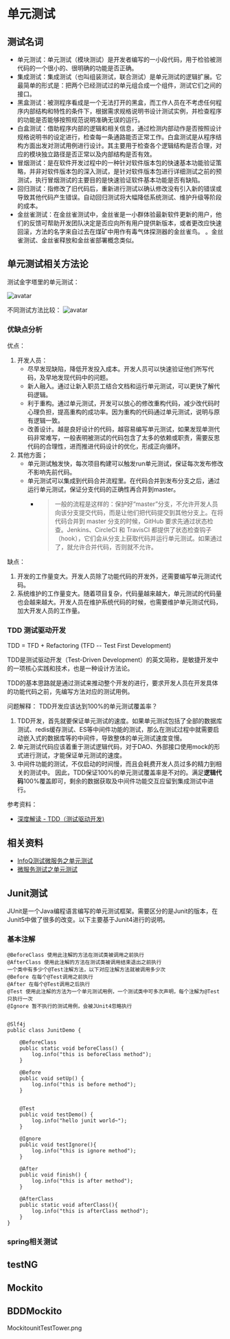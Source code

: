 # 单元测试
## 测试名词
- 单元测试：单元测试（模块测试）是开发者编写的一小段代码，用于检验被测代码的一个很小的、很明确的功能是否正确。
- 集成测试：集成测试（也叫组装测试，联合测试）是单元测试的逻辑扩展。它最简单的形式是：把两个已经测试过的单元组合成一个组件，测试它们之间的接口。  
- 黑盒测试：被测程序看成是一个无法打开的黑盒，而工作人员在不考虑任何程序内部结构和特性的条件下，根据需求规格说明书设计测试实例，并检查程序的功能是否能够按照规范说明准确无误的运行。
- 白盒测试：借助程序内部的逻辑和相关信息，通过检测内部动作是否按照设计规格说明书的设定进行，检查每一条通路能否正常工作。白盒测试是从程序结构方面出发对测试用例进行设计。其主要用于检查各个逻辑结构是否合理，对应的模块独立路径是否正常以及内部结构是否有效。
- 冒烟测试：是在软件开发过程中的一种针对软件版本包的快速基本功能验证策略，并非对软件版本包的深入测试，是针对软件版本包进行详细测试之前的预测试，执行冒烟测试的主要目的是快速验证软件基本功能是否有缺陷。
- 回归测试：指修改了旧代码后，重新进行测试以确认修改没有引入新的错误或导致其他代码产生错误。自动回归测试将大幅降低系统测试、维护升级等阶段的成本。
- 金丝雀测试：在金丝雀测试中，金丝雀是一小群体验最新软件更新的用户，他们的反馈可帮助开发团队决定是否应向所有用户提供新版本，或者更改应快速回滚，方法的名字来自过去在煤矿中用作有毒气体探测器的金丝雀鸟。 。金丝雀测试、金丝雀释放和金丝雀部署概念类似。

## 单元测试相关方法论
测试金字塔里的单元测试：

![avatar](https://github.com/rbmonster/learning-note/blob/master/src/main/java/com/learning/basic/picture/unitTestTower.png)


不同测试方法比较：
![avatar](https://github.com/rbmonster/learning-note/blob/master/src/main/java/com/learning/basic/picture/UTCompare.png)

### 优缺点分析
优点：
1. 开发人员：
   - 尽早发现缺陷，降低开发投入成本。开发人员可以快速验证他们所写代码，及早地发现代码中的问题。
   - 新人融入。通过让新入职员工结合文档和运行单元测试，可以更快了解代码逻辑。
   - 利于重构。通过单元测试，开发可以放心的修改重构代码，减少改代码时心理负担，提高重构的成功率。因为重构的代码通过单元测试，说明与原有逻辑一致。
   - 改善设计。越是良好设计的代码，越容易编写单元测试，如果发现单测代码非常难写，一般表明被测试的代码包含了太多的依赖或职责，需要反思代码的合理性，进而推进代码设计的优化，形成正向循环。
2. 其他方面；
    - 单元测试触发快，每次项目构建可以触发run单元测试，保证每次发布修改不影响先前代码。
    - 单元测试可以集成到代码合并流程里。在代码合并到发布分支之后，通过运行单元测试，保证分支代码的正确性再合并到master。
        - > 一般的流程是这样的：保护好“master”分支，不允许开发人员向该分支提交代码，而是让他们把代码提交到其他分支上。在将代码合并到 master 分支的时候，GitHub 要求先通过状态检查。Jenkins、CircleCI 和 TravisCI 都提供了状态检查钩子（hook），它们会从分支上获取代码并运行单元测试。如果通过了，就允许合并代码，否则就不允许。

缺点：
1. 开发的工作量变大。开发人员除了功能代码的开发外，还需要编写单元测试代码。
2. 系统维护的工作量变大。随着项目复杂，代码量越来越大，单元测试的代码量也会越来越大。开发人员在维护系统代码的时候，也需要维护单元测试代码，加大开发人员的工作量。


### TDD 测试驱动开发
TDD = TFD + Refactoring (TFD -- Test First Development)

TDD是测试驱动开发（Test-Driven Development）的英文简称，是敏捷开发中的一项核心实践和技术，也是一种设计方法论。

TDD的基本思路就是通过测试来推动整个开发的进行，要求开发人员在开发具体的功能代码之前，先编写方法对应的测试用例。

问题解释：
TDD开发应该达到100%的单元测试覆盖率？
1. TDD开发，首先就要保证单元测试的速度。如果单元测试包括了全部的数据库测试、redis缓存测试、ES等中间件功能的测试，那么在测试过程中就需要启动嵌入式的数据库等的中间件，导致整体的单元测试速度变慢。
2. 单元测试代码应该着重于测试逻辑代码，对于DAO、外部接口使用mock的形式进行测试，才能保证单元测试的速度。
3. 中间件功能的测试，不仅启动的时间慢，而且会耗费开发人员过多的精力到相关的测试中。
因此，TDD保证100%的单元测试覆盖率是不对的。满足**逻辑代码**100%覆盖即可，剩余的数据获取及中间件功能交互应留到集成测试中进行。

参考资料：
- [深度解读 - TDD（测试驱动开发)](https://www.jianshu.com/p/62f16cd4fef3)

## 相关资料
- [InfoQ测试微服务之单元测试](https://www.infoq.cn/article/2017/11/Unit-test-micro-services)
- [微服务测试之单元测试](https://zhuanlan.zhihu.com/p/54267816)

## Junit测试
JUnit是一个Java编程语言编写的单元测试框架。需要区分的是Junit的版本，在Junit5中做了很多的改变。以下主要基于Junit4进行的说明。

### 基本注解
```
@BeforeClass 使用此注解的方法在测试类被调用之前执行
@AfterClass 使用此注解的方法在测试类被调用结束退出之前执行
一个类中有多少个@Test注解方法，以下对应注解方法就被调用多少次
@Before 在每个@Test调用之前执行
@After 在每个@Test调用之后执行
@Test 使用此注解的方法为一个单元测试用例，一个测试类中可多次声明，每个注解为@Test只执行一次
@Ignore 暂不执行的测试用例，会被JUnit4忽略执行


@Slf4j
public class JunitDemo {

    @BeforeClass
    public static void beforeClass() {
        log.info("this is beforeClass method");
    }

    @Before
    public void setUp() {
        log.info("this is before method");
    }


    @Test
    public void testDemo() {
        log.info("hello junit world~");
    }

    @Ignore
    public void testIgnore(){
        log.info("this is ignore method");
    }

    @After
    public void finish() {
        log.info("this is after method");
    }

    @AfterClass
    public static void afterClass(){
        log.info("this is afterClass method");
    }
}
```
### spring相关测试


## testNG


## Mockito


## BDDMockito

MockitounitTestTower.png
